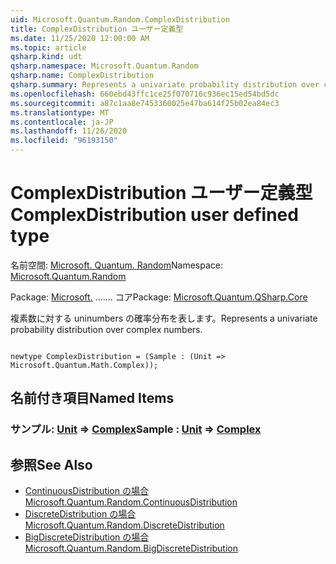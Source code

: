 ```yaml
---
uid: Microsoft.Quantum.Random.ComplexDistribution
title: ComplexDistribution ユーザー定義型
ms.date: 11/25/2020 12:00:00 AM
ms.topic: article
qsharp.kind: udt
qsharp.namespace: Microsoft.Quantum.Random
qsharp.name: ComplexDistribution
qsharp.summary: Represents a univariate probability distribution over complex numbers.
ms.openlocfilehash: 660ebd43ffc1ce25f070716c936ec15ed54bd5dc
ms.sourcegitcommit: a87c1aa8e7453360025e47ba614f25b02ea84ec3
ms.translationtype: MT
ms.contentlocale: ja-JP
ms.lasthandoff: 11/26/2020
ms.locfileid: "96193150"
---
```

# <a name="complexdistribution-user-defined-type"></a><span data-ttu-id="e085a-102">ComplexDistribution ユーザー定義型</span><span class="sxs-lookup"><span data-stu-id="e085a-102">ComplexDistribution user defined type</span></span>

<span data-ttu-id="e085a-103">名前空間: [Microsoft. Quantum. Random](xref:Microsoft.Quantum.Random)</span><span class="sxs-lookup"><span data-stu-id="e085a-103">Namespace: [Microsoft.Quantum.Random](xref:Microsoft.Quantum.Random)</span></span>

<span data-ttu-id="e085a-104">Package: [Microsoft.](https://nuget.org/packages/Microsoft.Quantum.QSharp.Core) ....... コア</span><span class="sxs-lookup"><span data-stu-id="e085a-104">Package: [Microsoft.Quantum.QSharp.Core](https://nuget.org/packages/Microsoft.Quantum.QSharp.Core)</span></span>


<span data-ttu-id="e085a-105">複素数に対する uninumbers の確率分布を表します。</span><span class="sxs-lookup"><span data-stu-id="e085a-105">Represents a univariate probability distribution over complex numbers.</span></span>

```qsharp

newtype ComplexDistribution = (Sample : (Unit => Microsoft.Quantum.Math.Complex));
```



## <a name="named-items"></a><span data-ttu-id="e085a-106">名前付き項目</span><span class="sxs-lookup"><span data-stu-id="e085a-106">Named Items</span></span>

### <a name="sample--unit--complex"></a><span data-ttu-id="e085a-107">サンプル: [Unit](xref:microsoft.quantum.lang-ref.unit) => [Complex](xref:Microsoft.Quantum.Math.Complex)</span><span class="sxs-lookup"><span data-stu-id="e085a-107">Sample : [Unit](xref:microsoft.quantum.lang-ref.unit) => [Complex](xref:Microsoft.Quantum.Math.Complex)</span></span> 



## <a name="see-also"></a><span data-ttu-id="e085a-108">参照</span><span class="sxs-lookup"><span data-stu-id="e085a-108">See Also</span></span>

- [<span data-ttu-id="e085a-109">ContinuousDistribution の場合</span><span class="sxs-lookup"><span data-stu-id="e085a-109">Microsoft.Quantum.Random.ContinuousDistribution</span></span>](xref:Microsoft.Quantum.Random.ContinuousDistribution)
- [<span data-ttu-id="e085a-110">DiscreteDistribution の場合</span><span class="sxs-lookup"><span data-stu-id="e085a-110">Microsoft.Quantum.Random.DiscreteDistribution</span></span>](xref:Microsoft.Quantum.Random.DiscreteDistribution)
- [<span data-ttu-id="e085a-111">BigDiscreteDistribution の場合</span><span class="sxs-lookup"><span data-stu-id="e085a-111">Microsoft.Quantum.Random.BigDiscreteDistribution</span></span>](xref:Microsoft.Quantum.Random.BigDiscreteDistribution)
